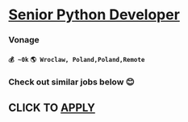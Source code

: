 # [Senior Python Developer](https://www.remotewlb.com/apply/senior-python-developer-68174)  
### Vonage  
#### `💰 ~0k` `🌎 Wroclaw, Poland,Poland,Remote`  

###  Check out similar jobs below 😊

  
## CLICK TO [APPLY](https://www.remotewlb.com/apply/senior-python-developer-68174)


